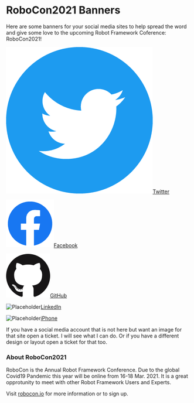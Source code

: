 # RoboCon2021 Banners

Here are some banners for your social media sites to help spread the word and give some love to the upcoming Robot Framework Coference: RoboCon2021!

<img alt="Twitter" src="./doc/assets/img/Twitter social icons - circle - blue.png">[Twitter](./twitter/README.md)

<img alt="Facebook" src="./doc/assets/img/f_logo_RGB-Blue_58.png">[Facebook](./facebook/README.md)

<img alt="Github" src="./doc/assets/img/GitHub-Mark-120px-plus.png">[GitHub](./github/README.md)

<img alt="Placeholder" src="">[LinkedIn](./linkedin/README.md)

<img alt="Placeholder" src="">[iPhone](./iPhone)

			
If you have a social media account that is not here but want an image for that site open a ticket. I will see what I can do. Or if you have a different design or layout open a ticket for that too.

### About RoboCon2021

RoboCon is the Annual Robot Framework Conference. Due to the global Covid19 Pandemic this year will be online from 16-18 Mar. 2021. It is a great opprotunity to meet with other Robot Framework Users and Experts.

Visit [robocon.io](https://robocon.io/) for more information or to sign up.
